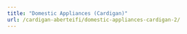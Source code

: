 ```yaml
---
title: "Domestic Appliances (Cardigan)"
url: /cardigan-aberteifi/domestic-appliances-cardigan-2/
---
```

